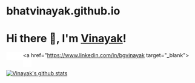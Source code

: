 # bhatvinayak.github.io

# Hi there 👋, I'm <a href="https://bhatvinayak.github.io/" target="_blank">Vinayak</a>!


<a href="https://bhatvinayak.github.io/" target="_blank"><img align="left" width="22px" src="https://github.com/Aakarsh-B/trying-repos/blob/master/www.svg" /></a>
<a href="https://www.linkedin.com/in/bgvinayak target="_blank"><img align="left" alt="B G Vinayak | LinkedIn" width="22px" src="https://github.com/Aakarsh-B/trying-repos/blob/master/linkedin.svg" /></a>
<a href="https://www.instagram.com/b_g_vinayak/" target="_blank"><img align="left" alt="B G Vinayak | Instagram" width="22px" src="https://github.com/Aakarsh-B/trying-repos/blob/master/insta.svg" /></a>
<br />
<br />
  
[![Vinayak's github stats](https://github-readme-stats.vercel.app/api?username=bhatvinayak&include_all_commits=true&count_private=true&show_icons=true&line_height=20&title_color=FFFFFF&icon_color=FFFFFF&text_color=FFFFFF&bg_color=0D1117)](https://github.com/anuraghazra/github-readme-stats)

